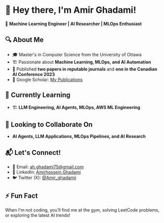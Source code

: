 # 👋 Hey there, I'm Amir Ghadami!

🚀 **Machine Learning Engineer | AI Researcher | MLOps Enthusiast**  

## 🔍 About Me  
- 🎓 Master's in Computer Science from the University of Ottawa  
- 🏗️ Passionate about **Machine Learning, MLOps, and AI Automation**  
- 📜 Published **two papers in reputable journals** and **one in the Canadian AI Conference 2023**  
- 📖 Google Scholar: [My Publications](https://scholar.google.ca/citations?user=B2piFEEAAAAJ&hl=en&oi=ao)  

## 🌱 Currently Learning  
- 🏗 **LLM Engineering, AI Agents, MLOps, AWS ML Engineering**  

## 💞️ Looking to Collaborate On  
- **AI Agents, LLM Applications, MLOps Pipelines, and AI Research**  

## 📬 Let's Connect!  
- 📧 Email: [ah.ghadami75@gmail.com](mailto:ah.ghadami75@gmail.com)  
- 🔗 LinkedIn: [Amirhossein Ghadami](https://www.linkedin.com/in/amirhosseinghadami/)  
- 🐦 Twitter (X): [@Amir_ghadamii](https://x.com/Amir_ghadamii)  

## ⚡ Fun Fact  
When I'm not coding, you’ll find me at the gym, solving LeetCode problems, or exploring the latest AI trends!  
